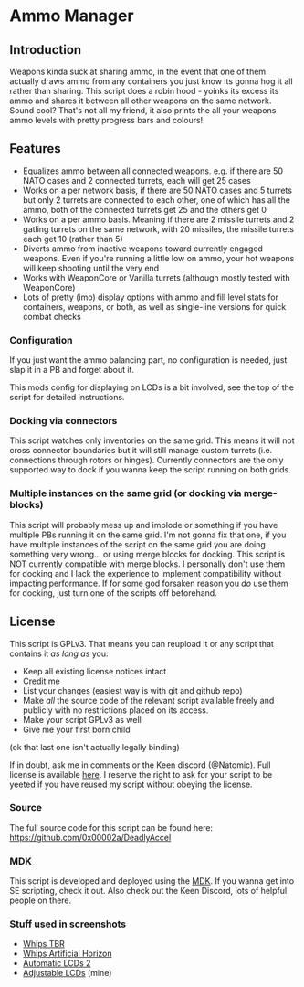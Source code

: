 # Ammo Manager 

## Introduction 

Weapons kinda suck at sharing ammo, in the event that one of them actually draws ammo from any containers you just know its gonna hog it all rather than sharing. This script 
does a robin hood - yoinks its excess its ammo and shares it between all other weapons on the same network. Sound cool? That's not all my friend, it also prints the 
all your weapons ammo levels with pretty progress bars and colours!

## Features 

- Equalizes ammo between all connected weapons. e.g. if there are 50 NATO cases and 2 connected turrets, each will get 25 cases
- Works on a per network basis, if there are 50 NATO cases and 5 turrets but only 2 turrets are connected to each other, one of which has all the ammo, both of the connected turrets get 25 and the others get 0
- Works on a per ammo basis. Meaning if there are 2 missile turrets and 2 gatling turrets on the same network, with 20 missiles, the missile turrets each get 10 (rather than 5)
- Diverts ammo from inactive weapons toward currently engaged weapons. Even if you're running a little low on ammo, your hot weapons will keep shooting until the very end
- Works with WeaponCore or Vanilla turrets (although mostly tested with WeaponCore)
- Lots of pretty (imo) display options with ammo and fill level stats for containers, weapons, or both, as well as single-line versions for quick combat checks 

### Configuration 

If you just want the ammo balancing part, no configuration is needed, just slap it in a PB and forget about it.

This mods config for displaying on LCDs is a bit involved, see the top of the script for detailed instructions.

### Docking via connectors

This script watches only inventories on the same grid. This means it will not cross connector boundaries but it will still manage custom turrets (i.e. connections through rotors or hinges). Currently 
connectors are the only supported way to dock if you wanna keep the script running on both grids. 

### Multiple instances on the same grid (or docking via merge-blocks)

This script will probably mess up and implode or something if you have multiple PBs running it on the same grid. I'm not gonna fix that one, if you have multiple instances of the script on the same 
grid you are doing something very wrong... or using merge blocks for docking. This script is NOT currently compatible with merge blocks. I personally don't use them for docking and I lack the 
experience to implement compatibility without impacting performance. If for some god forsaken reason you _do_ use them for docking, just turn one of the scripts off beforehand.

## License 

This script is GPLv3. That means you can reupload it or any script that contains it _as long as_ you:

- Keep all existing license notices intact
- Credit me
- List your changes (easiest way is with git and github repo)
- Make _all_ the source code of the relevant script available freely and publicly with no restrictions placed on its access.
- Make your script GPLv3 as well
- Give me your first born child

(ok that last one isn't actually legally binding)

If in doubt, ask me in comments or the Keen discord (\@Natomic). 
Full license is available [here](https://github.com/0x00002a/AmmoMgr/blob/220c418739ff811b354517f661e4f7aa7f3cf9b8/LICENSE). I reserve the right to ask 
for your script to be yeeted if you have reused my script without obeying the license.

### Source

The full source code for this script can be found here: https://github.com/0x00002a/DeadlyAccel

### MDK 

This script is developed and deployed using the [MDK](https://github.com/malware-dev/MDK-SE). If you wanna get into SE scripting, check it out. Also check out the Keen Discord, lots of 
helpful people on there.

### Stuff used in screenshots 

- [Whips TBR](https://steamcommunity.com/sharedfiles/filedetails/?id=1707280190)
- [Whips Artificial Horizon](https://steamcommunity.com/sharedfiles/filedetails/?id=1721247350)
- [Automatic LCDs 2](https://steamcommunity.com/sharedfiles/filedetails/?id=822950976)
- [Adjustable LCDs](https://steamcommunity.com/sharedfiles/filedetails/?id=2427400629) (mine)

